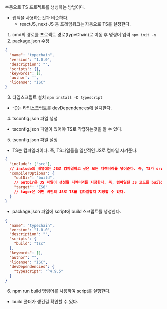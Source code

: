 수동으로 TS 프로젝트를 생성하는 방법이다.

- 웹팩을 사용하는것과 비슷하다.
  - reactJS, next JS 등 프레임워크는 자동으로 TS를 설정한다.

1. cmd의 경로를 프로젝트 경로(typeChain)로 이동 후 명령어 입력
   `npm init -y`
2. package.json 수정

```json
{
  "name": "typechain",
  "version": "1.0.0",
  "description": "",
  "scripts": {},
  "keywords": [],
  "author": "",
  "license": "ISC"
}
```

3. 타입스크립트 설치
   `npm install -D typescript`

- -D는 타입스크립트를 devDependencies에 설치한다.

4. tsconfig.json 파일 생성

- tsconfig.json 파일이 있어야 TS로 작업하는것을 알 수 있다.

5. tsconfig.json 파일 설정

- TS는 컴파일러이다. 즉, TS파일들을 일반적인 JS로 컴파일 시켜준다.

```json
{
  "include": ["src"],
  // include의 배열에는 JS로 컴파일하고 싶은 모든 디렉터리를 넣어준다. 즉, TS가 src의 모든 파일을 확인하는 것을 의미한다.
  "compilerOptions": {
    "outDir": "build",
    // outDir은 JS 파일이 생성될 디렉터리를 지정한다. 즉, 컴파일된 JS 코드를 build라는 폴더에 넣는다고 명시한다.
    "target": "ES6"
    // tager은 어떤 버전의 JS로 TS를 컴파일할지 지정할 수 있다.
  }
}
```

- package.json 파일에 script에 build 스크립트를 생성한다.

```json
{
  "name": "typechain",
  "version": "1.0.0",
  "description": "",
  "scripts": {
    "build": "tsc"
  },
  "keywords": [],
  "author": "",
  "license": "ISC",
  "devDependencies": {
    "typescript": "^4.9.5"
  }
}
```

6. npm run build 명령어를 사용하여 script를 실행한다.

- build 폴더가 생긴걸 확인할 수 있다.
